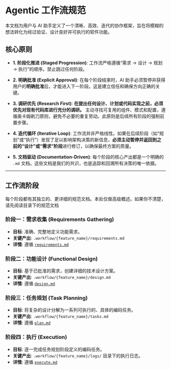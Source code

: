 # Agentic 工作流规范

本文档为用户与 AI 助手定义了一个清晰、高效、迭代的协作框架，旨在将模糊的想法转化为经过验证、设计良好并可执行的软件功能。

## 核心原则

-   **1. 阶段化推进 (Staged Progression)**: 工作流严格遵循“需求 -> 设计 -> 规划 -> 执行”的顺序。禁止跳过任何阶段。

-   **2. 明确批准 (Explicit Approval)**: 在每个阶段结束时，AI 助手必须暂停并获得用户的**明确批准**后，才能进入下一阶段。这是建立信任和确保方向正确的关键。

-   **3. 调研优先 (Research First)**: **在提出任何设计、计划或代码实现之前，必须优先对现有代码库进行充分的调研。** 主动寻找可复用的组件、模式和配置，遵循奥卡姆剃刀原则，避免不必要的重复劳动。此原则是后续所有阶段的强制前置步骤。

-   **4. 迭代循环 (Iterative Loop)**: 工作流并非严格线性。如果在后续阶段（如“规划”或“执行”）发现了足以影响架构决策的新信息，**必须主动暂停并返回到之前的“设计”或“需求”阶段**进行修订，以确保最终方案的质量。

-   **5. 文档驱动 (Documentation-Driven)**: 每个阶段的核心产出都是一个明确的 `.md` 文档。这些文档是我们的共识，也是追踪和回溯所有决策的唯一依据。

---

## 工作流阶段

每个阶段都有其独立的、更详细的规范文档。本处仅做高级概述。如果你不清楚，请先阅读目录下的规范文档

### 阶段一：需求收集 (Requirements Gathering)
- **目标**: 准确、完整地定义功能需求。
- **关键产出**: `.workflow/{feature_name}/requirements.md`
- **详情**: 遵循 [`requirements.md`](./requirements.md)

### 阶段二：功能设计 (Functional Design)
- **目标**: 基于已批准的需求，创建详细的技术设计方案。
- **关键产出**: `.workflow/{feature_name}/design.md`
- **详情**: 遵循 [`design.md`](./design.md)

### 阶段三：任务规划 (Task Planning)
- **目标**: 将复杂的设计分解为一系列可执行的、具体的编码任务。
- **关键产出**: `.workflow/{feature_name}/tasks.md`
- **详情**: 遵循 [`plan.md`](./plan.md)

### 阶段四：执行 (Execution)
- **目标**: 逐一完成任务规划阶段定义的编码任务。
- **关键产出**: `.workflow/{feature_name}/logs/` 目录下的执行日志。
- **详情**: 遵循 [`execute.md`](./execute.md) 